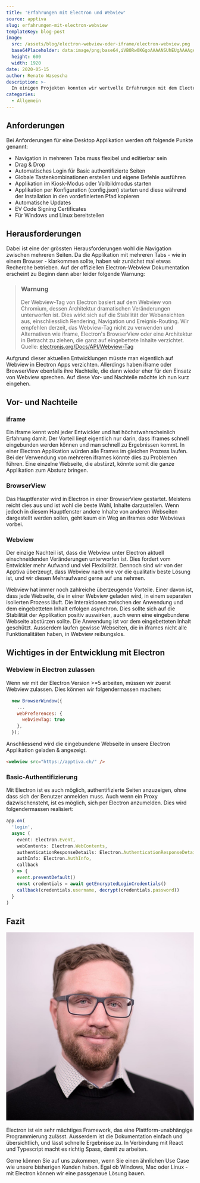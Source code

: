 ```yaml
---
title: 'Erfahrungen mit Electron und Webview'
source: apptiva
slug: erfahrungen-mit-electron-webview
templateKey: blog-post
image:
  src: /assets/blog/electron-webview-oder-iframe/electron-webview.png
  base64Placeholder: data:image/png;base64,iVBORw0KGgoAAAANSUhEUgAAAAgAAAADCAIAAAAhqtkfAAAACXBIWXMAAAsTAAALEwEAmpwYAAAARUlEQVR4nGPomzi9vXvS/////6ECBgZ2CQZ+mfv37z948ODtu3e379x98ODh8xcvGfqnzOrsm/r///+/f/78+/fvDwwAAD1POqjPCVt+AAAAAElFTkSuQmCC
  height: 600
  width: 1920
date: 2020-05-15
author: Renato Wasescha
description: >-
  In einigen Projekten konnten wir wertvolle Erfahrungen mit dem Electron Framework sammeln. In diesem Blogbeitrag gebe ich einen Überblick über meine Erkenntnisse.
categories:
  - Allgemein
---
```


## Anforderungen

Bei Anforderungen für eine Desktop Applikation werden oft folgende Punkte genannt:

- Navigation in mehreren Tabs muss flexibel und editierbar sein
- Drag & Drop
- Automatisches Login für Basic authentifizierte Seiten
- Globale Tastenkombinationen erstellen und eigene Befehle ausführen
- Applikation im Kiosk-Modus oder Vollbildmodus starten
- Applikation per Konfiguration (config.json) starten und diese während der Installation in den vordefinierten Pfad kopieren
- Automatische Updates
- EV Code Signing Certificates
- Für Windows und Linux bereitstellen

## Herausforderungen

Dabei ist eine der grössten Herausforderungen wohl die Navigation zwischen mehreren Seiten. Da die Applikation mit mehreren Tabs - wie in einem Browser - klarkommen sollte, haben wir zunächst mal etwas Recherche betrieben. Auf der offiziellen Electron-Webview Dokumentation erscheint zu Beginn dann aber leider folgende Warnung:

> ### Warnung
>
> Der Webview-Tag von Electron basiert auf dem Webview von Chromium, dessen Architektur dramatischen Veränderungen unterworfen ist. Dies wirkt sich auf die Stabilität der Webansichten aus, einschliesslich Rendering, Navigation und Ereignis-Routing. Wir empfehlen derzeit, das Webview-Tag nicht zu verwenden und Alternativen wie iframe, Electron's BrowserView oder eine Architektur in Betracht zu ziehen, die ganz auf eingebettete Inhalte verzichtet.
> <br />
> Quelle: [electronjs.org/Docs/API/Webview-Tag](https://www.electronjs.org/docs/api/webview-tag)

Aufgrund dieser aktuellen Entwicklungen müsste man eigentlich auf Webview in Electron Apps verzichten. Allerdings haben iframe oder BrowserView ebenfalls ihre Nachteile, die dann wieder eher für den Einsatz von Webview sprechen. Auf diese Vor- und Nachteile möchte ich nun kurz eingehen.

## Vor- und Nachteile

### iframe

Ein iframe kennt wohl jeder Entwickler und hat höchstwahrscheinlich Erfahrung damit. Der Vorteil liegt eigentlich nur darin, dass iframes schnell eingebunden werden können und man schnell zu Ergebnissen kommt. In einer Electron Applikation würden alle Frames im gleichen Prozess laufen. Bei der Verwendung von mehreren iframes könnte dies zu Problemen führen. Eine einzelne Webseite, die abstürzt, könnte somit die ganze Applikation zum Absturz bringen.

### BrowserView

Das Hauptfenster wird in Electron in einer BrowserView gestartet. Meistens reicht dies aus und ist wohl die beste Wahl, Inhalte darzustellen. Wenn jedoch in diesem Hauptfenster andere Inhalte von anderen Webseiten dargestellt werden sollen, geht kaum ein Weg an iframes oder Webviews vorbei.

### Webview

Der einzige Nachteil ist, dass die Webview unter Electron aktuell einschneidenden Veränderungen unterworfen ist. Dies fordert vom Entwickler mehr Aufwand und viel Flexibilität. Dennoch sind wir von der Apptiva überzeugt, dass Webview nach wie vor die qualitativ beste Lösung ist, und wir diesen Mehraufwand gerne auf uns nehmen.

Webview hat immer noch zahlreiche überzeugende Vorteile. Einer davon ist, dass jede Webseite, die in einer Webview geladen wird, in einem separaten isolierten Prozess läuft. Die Interaktionen zwischen der Anwendung und dem eingebetteten Inhalt erfolgen asynchron. Dies sollte sich auf die Stabilität der Applikation positiv auswirken, auch wenn eine eingebundene Webseite abstürzen sollte. Die Anwendung ist vor dem eingebetteten Inhalt geschützt. Ausserdem laufen gewisse Webseiten, die in iframes nicht alle Funktionalitäten haben, in Webview reibungslos.

## Wichtiges in der Entwicklung mit Electron

### Webview in Electron zulassen

Wenn wir mit der Electron Version >=5 arbeiten, müssen wir zuerst Webview zulassen. Dies können wir folgendermassen machen:

```javascript
  new BrowserWindow({
    ...
    webPreferences: {
      webviewTag: true
    },
  });
```

Anschliessend wird die eingebundene Webseite in unsere Electron Applikation geladen & angezeigt.

```html
<webview src="https://apptiva.ch/" />
```

### Basic-Authentifizierung

Mit Electron ist es auch möglich, authentifizierte Seiten anzuzeigen, ohne dass sich der Benutzer anmelden muss. Auch wenn ein Proxy dazwischensteht, ist es möglich, sich per Electron anzumelden. Dies wird folgendermassen realisiert:

```typescript
app.on(
  'login',
  async (
    event: Electron.Event,
    webContents: Electron.WebContents,
    authenticationResponseDetails: Electron.AuthenticationResponseDetails,
    authInfo: Electron.AuthInfo,
    callback
  ) => {
    event.preventDefault()
    const credentials = await getEncryptedLoginCredentials()
    callback(credentials.username, decrypt(credentials.password))
  }
)
```

## Fazit

![Renato Wasescha](./renato-wasescha.jpg)

Electron ist ein sehr mächtiges Framework, das eine Plattform-unabhängige Programmierung zulässt. Ausserdem ist die Dokumentation einfach und übersichtlich, und lässt schnelle Ergebnisse zu. In Verbindung mit React und Typescript macht es richtig Spass, damit zu arbeiten.

Gerne können Sie auf uns zukommen, wenn Sie einen ähnlichen Use Case wie unsere bisherigen Kunden haben. Egal ob Windows, Mac oder Linux - mit Electron können wir eine passgenaue Lösung bauen.
